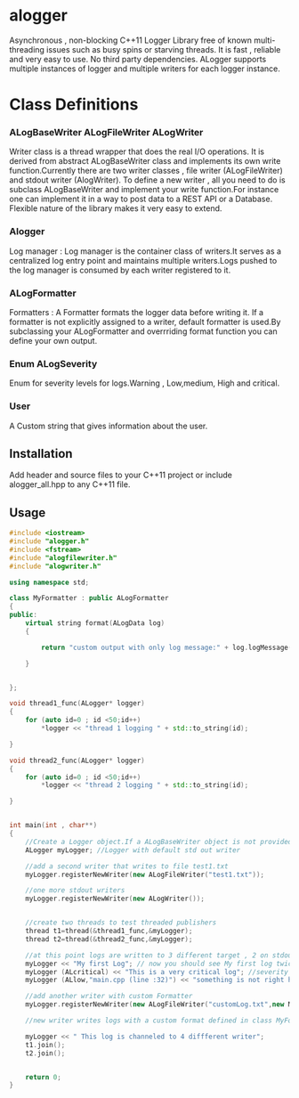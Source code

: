 # alogger
Asynchronous , non-blocking C++11 Logger Library free of known multi-threading issues such as busy spins or starving threads.
It is fast , reliable and very easy to use. No third party dependencies. ALogger supports multiple instances of logger and multiple writers for each logger instance.

# Class Definitions
### ALogBaseWriter ALogFileWriter ALogWriter<br />
Writer class is a thread wrapper that does the real I/O operations. It is derived from abstract ALogBaseWriter class and implements its own write function.Currently there are two writer classes , file writer (ALogFileWriter) and stdout writer (AlogWriter). To define a new writer , all you need to do is subclass ALogBaseWriter and implement your write function.For instance one can implement it in a way to post data to a REST API or a Database. Flexible nature of the library makes it very easy to extend.

### Alogger<br />
Log manager : Log manager is the container class of writers.It serves as a centralized log entry point and maintains multiple writers.Logs pushed to the log manager is consumed by each writer registered to it.

### ALogFormatter<br />
Formatters  : A Formatter formats the logger data before writing it. If a formatter is not explicitly assigned to a writer, default formatter is used.By subclassing your ALogFormatter and overrriding format function you can define your own output.

### Enum ALogSeverity<br />
Enum for severity levels for logs.Warning , Low,medium, High and critical.

### User<br />
A Custom string that gives information about the user.

## Installation
Add header and source files to your C++11 project or include alogger_all.hpp to any C++11 file.

## Usage
```c++
#include <iostream>
#include "alogger.h"
#include <fstream>
#include "alogfilewriter.h"
#include "alogwriter.h"

using namespace std;

class MyFormatter : public ALogFormatter
{
public:
    virtual string format(ALogData log)
    {

        return "custom output with only log message:" + log.logMessage();

    }


};

void thread1_func(ALogger* logger)
{
    for (auto id=0 ; id <50;id++)
        *logger << "thread 1 logging " + std::to_string(id);

}

void thread2_func(ALogger* logger)
{
    for (auto id=0 ; id <50;id++)
        *logger << "thread 2 logging " + std::to_string(id);

}


int main(int , char**)
{
    //Create a Logger object.If a ALogBaseWriter object is not provided , it creates a ALogWriter and register it as the first writer object.
    ALogger myLogger; //Logger with default std out writer

    //add a second writer that writes to file test1.txt
    myLogger.registerNewWriter(new ALogFileWriter("test1.txt"));

    //one more stdout writers
    myLogger.registerNewWriter(new ALogWriter());


    //create two threads to test threaded publishers
    thread t1=thread(&thread1_func,&myLogger);
    thread t2=thread(&thread2_func,&myLogger);

    //at this point logs are written to 3 different target , 2 on stdout one copy in test1.txt
    myLogger << "My first Log"; // now you should see My first log twice in console and also in 1 entry in test1.txt. with default severity and no User
    myLogger (ALcritical) << "This is a very critical log"; //severity is changed
    myLogger (ALlow,"main.cpp (line :32)") << "something is not right here"; //user info is added to the log

    //add another writer with custom Formatter
    myLogger.registerNewWriter(new ALogFileWriter("customLog.txt",new MyFormatter()));

    //new writer writes logs with a custom format defined in class MyFormatter

    myLogger << " This log is channeled to 4 diffferent writer";
    t1.join();
    t2.join();


    return 0;
}

```

